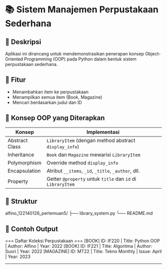 # 📚 Sistem Manajemen Perpustakaan Sederhana

## 🧠 Deskripsi

Aplikasi ini dirancang untuk mendemonstrasikan penerapan konsep Object-Oriented Programming (OOP) pada Python dalam bentuk sistem perpustakaan sederhana.

## 🎯 Fitur

- Menambahkan item ke perpustakaan
- Menampilkan semua item (Book, Magazine)
- Mencari berdasarkan judul dan ID

## 🧱 Konsep OOP yang Diterapkan

| Konsep         | Implementasi                                               |
| -------------- | ---------------------------------------------------------- |
| Abstract Class | `LibraryItem` (dengan method abstract `display_info`)      |
| Inheritance    | `Book` dan `Magazine` mewarisi `LibraryItem`               |
| Polymorphism   | Override method `display_info`                             |
| Encapsulation  | Atribut `__items`, `_id`, `_title`, `_author`, dll.        |
| Property       | Getter `@property` untuk `title` dan `id` di `LibraryItem` |

## 📂 Struktur

alfino_122140126_pertemuan5/
├── library_system.py
└── README.md

## 🧪 Contoh Output

=== Daftar Koleksi Perpustakaan ===
[BOOK] ID: IF220 | Title: Python OOP | Author: Alfino | Year: 2022
[BOOK] ID: IF221 | Title: Algoritma | Author: Suori | Year: 2022
[MAGAZINE] ID: MT22 | Title: Tekno Monthly | Issue: April | Year: 2023

---
